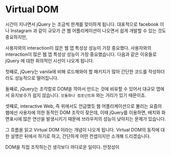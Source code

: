 
 # Virtual DOM
 
 
  시간이 지나면서 jQuery 는 조금씩 한계를 맞이하게 됩니다. 대표적으로 facebook 이나 Instagram 과 같이 규모가 큰 웹 어플리케이션이 나오면서 쉽게 개발할 수 있는 것도 중요하지만,
  
  사용자와의 interaction이 많은 웹 앱 특성상 성능이 가장 중요했다. 사용자와의 interaction이 많은 웹 앱 특성상 성능이 가장 중요했습니다. 다음과 같은 이유들로 jQuery 에 대한 회의적인 시선이 나오게 됩니다.
  
  첫째로, jQuery는 vanila에 비해 로드해와야 할 패키지가 많아 간단한 코드를 작성하더라도 성능적으로 떨어집니다.
  
  둘째로, jQuery는 조칵칼로 DOM을 깍아서 만드는 것에 비유할 수 있어서 대규모 앱에서 유지보수가 쉽지 않습니다. `모듈화나 컴포넌트화` 와는 거리가 있기 때문이죠.
  
  셋째로, interactive Web, 즉 위에서도 언급했듯 웹 어플리케이션으로 불리는 요즘의 웹에선 사용자에 의한 동적인 DOM 조작이 잦은데, 이때 jQuery를 이용하면, 배치와 화면표시에 많은 연산을 발생시키기 때문에 브라우저의 성능이 낮아지는 문제가 있습니다.
  
  그 흐름을 읽고 Virtual DOM 이라는 개념이 나오게 됩니다. Virtual DOM의 동작에 대한 설명은 뒤에서 하기로 하고, 간단하게 어떤 컨셉이지만 소개해 드리겠습니다.
  
  DOM을 직접 조작하는건 생각보다 까다로운 일이다. 안정성이 
